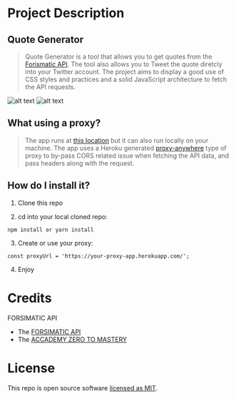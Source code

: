 # Project Description

## Quote Generator

> Quote Generator is a tool that allows you to get quotes from the [Forismatic API](https://forismatic.com/en/).
> The tool also allows you to Tweet the quote diretcly into your Twitter account.
> The project aims to display a good use of CSS styles and practices and a solid JavaScript architecture to fetch the API requests.

![alt text](https://i.imgur.com/8B0Ehs4.png)
![alt text](https://i.imgur.com/MBQdgpz.png)

## What using a proxy?

> The app runs at [this location](https://memnoc.github.io/Quote-Generator/) but it can also run locally on your machine.
> The app uses a Heroku generated [proxy-anywhere](https://github.com/Rob--W/cors-anywhere) type of proxy to by-pass CORS related issue when fetching the API data, and pass headers along with the request.


## How do I install it?

1. Clone this repo

2. cd into your local cloned repo:

`npm install or yarn install`

3. Create or use your proxy:

`const proxyUrl = 'https://your-proxy-app.herokuapp.com/';`

4. Enjoy


# Credits

FORSIMATIC API

 - The [FORSIMATIC API](https://forismatic.com/en/api/)
 - The [ACCADEMY ZERO TO MASTERY](https://academy.zerotomastery.io/)
 # License

 This repo is open source software [licensed as MIT](https://github.com/Memnoc/Quote-Generator/blob/master/LICENSE).

